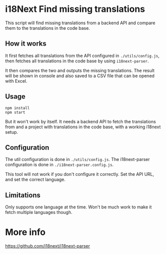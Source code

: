 # i18Next Find missing translations

This script will find missing translations from a backend API and compare them to the translations in the code base.

## How it works

It first fetches all translations from the API configured in `./utils/config.js`,
then fetches all translations in the code base by using `i18next-parser`.

It then compares the two and outputs the missing translations.
The result will be shown in console and also saved to a CSV file that can be opened with Excel.

## Usage

```
npm install
npm start
```

But it won't work by itself. It needs a backend API to fetch the translations from and a project with translations in the code base, with a working i18next setup.

## Configuration

The util configuration is done in `./utils/config.js`.
The i18next-parser configuration is done in `./i18next-parser.config.js`.

This tool will not work if you don't configure it correctly.
Set the API URL, and set the correct language.

## Limitations

Only supports one language at the time. Won't be much work to make it fetch multiple languages though.

# More info

https://github.com/i18next/i18next-parser
